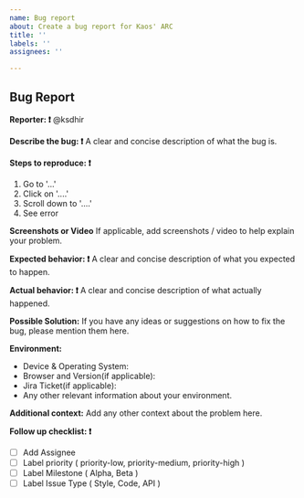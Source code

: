 ```yaml
---
name: Bug report
about: Create a bug report for Kaos' ARC
title: ''
labels: ''
assignees: ''

---
```


## Bug Report

**Reporter: ❗️**
 @ksdhir

**Describe the bug: ❗️**
A clear and concise description of what the bug is.

**Steps to reproduce: ❗️**
1. Go to '...'
2. Click on '....'
3. Scroll down to '....'
4. See error

**Screenshots or Video**
If applicable, add screenshots / video to help explain your problem.

**Expected behavior:  ❗️**
A clear and concise description of what you expected to happen.

**Actual behavior:  ❗️**
A clear and concise description of what actually happened.

**Possible Solution:**
If you have any ideas or suggestions on how to fix the bug, please mention them here.

**Environment:**
- Device & Operating System:
- Browser and Version(if applicable):
- Jira Ticket(if applicable):
- Any other relevant information about your environment.

**Additional context:**
Add any other context about the problem here.

**Follow up checklist:  ❗️**
- [ ]  Add Assignee
- [ ]  Label priority ( priority-low, priority-medium, priority-high )
- [ ]  Label Milestone ( Alpha, Beta  )
- [ ]  Label Issue Type ( Style, Code, API  )
